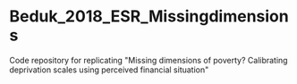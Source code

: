 # Beduk_2018_ESR_Missingdimensions
Code repository for replicating "Missing dimensions of poverty? Calibrating deprivation scales using perceived financial situation" 
